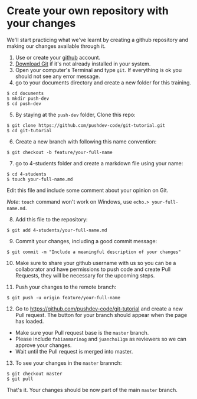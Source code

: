 # Create your own repository with your changes

We'll start practicing what we've learnt by creating a github repository and making our changes available through it.

1. Use or create your [github](https://github.com/) account.
2. [Download Git](https://git-scm.com/downloads) if it's not already installed in your system.
3. Open your computer's Terminal and type `git`.
If everything is ok you should not see any error message.
4. go to your documents directory and create a new folder for this training.

```
$ cd documents
$ mkdir push-dev
$ cd push-dev
```

5. By staying at the `push-dev` folder, Clone this repo:

```
$ git clone https://github.com/pushdev-code/git-tutorial.git
$ cd git-tutorial
```
6. Create a new branch with following this name convention:

```
$ git checkout -b feature/your-full-name
```

7. go to 4-students folder and create a markdown file using your name:

```
$ cd 4-students
$ touch your-full-name.md
```

Edit this file and include some comment about your opinion on Git.

*Note*: `touch` command won't work on Windows, use `echo.> your-full-name.md`.

8. Add this file to the repository:

```
$ git add 4-students/your-full-name.md
```

9. Commit your changes, including a good commit message:

```
$ git commit -m "Include a meaningful description of your changes"
```

10. Make sure to share your github username with us so you can be a collaborator and have permissions to push code and create Pull Requests, they will be necessary for the upcoming steps.

11. Push your changes to the remote branch:

```
$ git push -u origin feature/your-full-name
```

12. Go to https://github.com/pushdev-code/git-tutorial and create a new Pull request. The button for your branch should appear when the page has loaded.

* Make sure your Pull request base is the `master` branch.
* Please include `fabianmarinog` and `juancho11gm` as reviewers so we can approve your changes.
* Wait until the Pull request is merged into master.

13. To see your changes in the `master` brannch:

```
$ git checkout master
$ git pull
```

That's it. Your changes should be now part of the main `master` branch.
